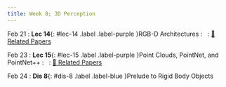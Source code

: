 ```yaml
---
title: Week 8; 3D Perception
---
```


Feb 21
: **Lec 14**{: #lec-14 .label .label-purple }RGB-D Architectures
: &nbsp;
  : [📃 Related Papers](/papers/#rgb-d-architectures)


Feb 23
: **Lec 15**{: #lec-15 .label .label-purple }Point Clouds, PointNet, and PointNet++
: &nbsp;
  : [📃 Related Papers](/papers/#pointcloud-processing)


Feb 24
: **Dis 8**{: #dis-8 .label .label-blue }Prelude to Rigid Body Objects